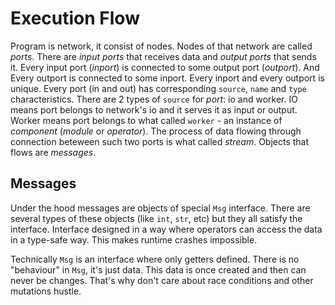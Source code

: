 # Execution Flow

Program is network, it consist of nodes. Nodes of that network are called _ports_.
There are _input ports_ that receives data and _output ports_ that sends it.
Every input port (_inport_) is connected to some output port (_outport_).
And Every outport is connected to some inport.
Every inport and every outport is unique.
Every port (in and out) has corresponding `source`, `name` and `type` characteristics.
There are 2 types of `source` for _port_: io and worker.
IO means port belongs to network's io and it serves it as input or output.
Worker means port belongs to what called `worker` - an instance of _component_ (_module_ or _operator_).
The process of data flowing through connection beteween such two ports is what called _stream_.
Objects that flows are _messages_.

## Messages

Under the hood messages are objects of special `Msg` interface.
There are several types of these objects (like `int`, `str`, etc) but they all satisfy the interface.
Interface designed in a way where operators can access the data in a type-safe way.
This makes runtime crashes impossible.

Technically `Msg` is an interface where only getters defined.
There is no "behaviour" in `Msg`, it's just data.
This data is once created and then can never be changes.
That's why don't care about race conditions and other mutations hustle.
